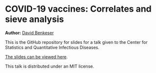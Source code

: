 # COVID-19 vaccines: Correlates and sieve analysis

**Author:** [David Benkeser](https://www.davidbphd.com)

This is the GitHub repository for slides for a talk given to the Center for Statistics and Quantitative Infectious Diseases. 

[The slides can be viewed here](https://benkeser.github.io/csquid2021).

This talk is distributed under an MIT license.